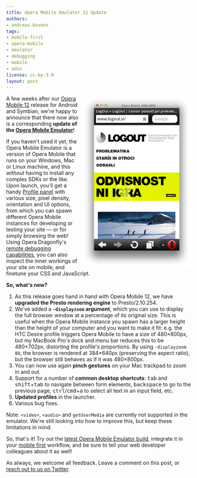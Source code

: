 ```yaml
---
title: Opera Mobile Emulator 12 Update
authors:
- andreas-bovens
tags:
- mobile-first
- opera-mobile
- emulator
- debugging
- mobile
- odin
license: cc-by-3.0
layout: post
---
```


<img src="/blog/opera-mobile-emulator-12-update/operamobileemu12.png" alt="Opera Mobile Emulator screenshot" title="Opera Mobile Emulator" width="300" height="467" style="float: right; margin: 0 0 5px 2px;" />
<p>A few weeks after our <a href="http://www.opera.com/mobile/">Opera Mobile 12</a> release for Android and Symbian, we&#39;re happy to announce that there now also is a corresponding <strong>update of the <a href="http://www.opera.com/developer/tools/mobile/">Opera Mobile Emulator</a></strong>!</p>

<p>If you haven&#39;t used it yet, the Opera Mobile Emulator is a version of Opera Mobile that runs on your Windows, Mac or Linux machine, and this <em>without</em> having to install any complex SDKs or the like. Upon launch, you&#39;ll get a handy <a href="http://dev.opera.com/articles/view/opera-mobile-emulator/#profiles">Profile panel</a> with various size, pixel density, orientation and UI options, from which you can spawn different Opera Mobile instances for developing or testing your site — or for simply browsing the web! Using Opera Dragonfly&#39;s <a href="http://www.opera.com/dragonfly/documentation/remote/">remote debugging capabilities</a>, you can also inspect the inner workings of your site on mobile, and finetune your CSS and JavaScript.</p>

<p><strong>So, what&#39;s new?</strong></p>
<ol>
<li>As this release goes hand in hand with Opera Mobile 12, we have <strong>upgraded the Presto rendering engine</strong> to Presto/2.10.254.</li>
<li>We&#39;ve added a <strong><code>-displayzoom</code> argument</strong>, which you can use to display the full browser window at a percentage of its original size. This is useful when the Opera Mobile instance you spawn has a larger height than the height of your computer and you want to make it fit: e.g. the HTC Desire profile triggers Opera Mobile to have a size of 480×800px, but my MacBook Pro&#39;s dock and menu bar reduces this to be 480×702px, distorting the profile&#39;s proportions. By using <code>-displayzoom 80</code>, the browser is rendered at 384×640px (preserving the aspect ratio), but the browser still behaves as if it was 480×800px.</li>
<li>You can now use again <strong>pinch gestures</strong> on your Mac trackpad to zoom in and out.</li>
<li>Support for a number of <strong>common desktop shortcuts</strong>: <kbd>tab</kbd> and <kbd>shift</kbd>+<kbd>tab</kbd> to navigate between form elements, <kbd>backspace</kbd> to go to the previous page, <kbd>ctrl</kbd>/<kbd>cmd</kbd>+<kbd>a</kbd> to select all text in an input field, etc.</li>
<li><strong>Updated profiles</strong> in the launcher.</li>
<li>Various bug fixes.</li>
</ol>
<p>Note: <code>&lt;video&gt;</code>, <code>&lt;audio&gt;</code> and <code>getUserMedia</code> are currently not supported in the emulator. We&#39;re still looking into how to improve this, but keep these limitations in mind.</p>
<p>So, that&#39;s it! Try out the <a href="http://www.opera.com/developer/tools/mobile/">latest Opera Mobile Emulator build</a>, integrate it in your <a href="http://www.netmagazine.com/features/mobile-first">mobile first</a> workflow, and be sure to tell your web developer colleagues about it as well!</p>
<p>As always, we welcome all feedback. Leave a comment on this post, or <a href="https://www.twitter.com/#!odevrel">reach out to us on Twitter</a>.</p>
